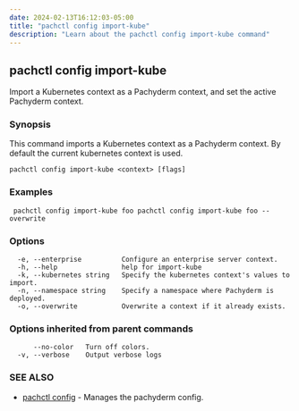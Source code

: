 ```yaml
---
date: 2024-02-13T16:12:03-05:00
title: "pachctl config import-kube"
description: "Learn about the pachctl config import-kube command"
---
```


## pachctl config import-kube

Import a Kubernetes context as a Pachyderm context, and set the active Pachyderm context.

### Synopsis

This command imports a Kubernetes context as a Pachyderm context. By default the current kubernetes context is used.

```
pachctl config import-kube <context> [flags]
```

### Examples

```
 pachctl config import-kube foo pachctl config import-kube foo --overwrite
```

### Options

```
  -e, --enterprise          Configure an enterprise server context.
  -h, --help                help for import-kube
  -k, --kubernetes string   Specify the kubernetes context's values to import.
  -n, --namespace string    Specify a namespace where Pachyderm is deployed.
  -o, --overwrite           Overwrite a context if it already exists.
```

### Options inherited from parent commands

```
      --no-color   Turn off colors.
  -v, --verbose    Output verbose logs
```

### SEE ALSO

* [pachctl config](../pachctl_config)	 - Manages the pachyderm config.

